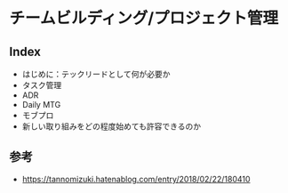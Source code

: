 # チームビルディング/プロジェクト管理

## Index

- はじめに：テックリードとして何が必要か
- タスク管理
- ADR
- Daily MTG
- モブプロ
- 新しい取り組みをどの程度始めても許容できるのか

## 参考

- https://tannomizuki.hatenablog.com/entry/2018/02/22/180410

